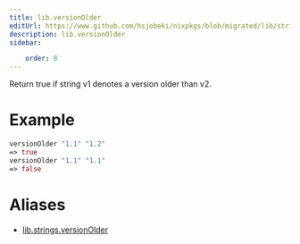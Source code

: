```yaml
---
title: lib.versionOlder
editUrl: https://www.github.com/hsjobeki/nixpkgs/blob/migrated/lib/strings.nix#L972C18
description: lib.versionOlder
sidebar:

    order: 8
---
```


Return true if string v1 denotes a version older than v2.

# Example

```nix
versionOlder "1.1" "1.2"
=> true
versionOlder "1.1" "1.1"
=> false
```


# Aliases

- [lib.strings.versionOlder](/nix-doc-comments/reference/lib/strings/lib-strings-versionolder)



